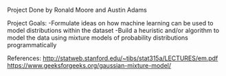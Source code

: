Project Done by Ronald Moore and Austin Adams

Project Goals:
-Formulate ideas on how machine learning can be used to
model distributions within the dataset
-Build a heuristic and/or algorithm to model the data using
mixture models of probability distributions
programmatically

References:
http://statweb.stanford.edu/~tibs/stat315a/LECTURES/em.pdf
https://www.geeksforgeeks.org/gaussian-mixture-model/
